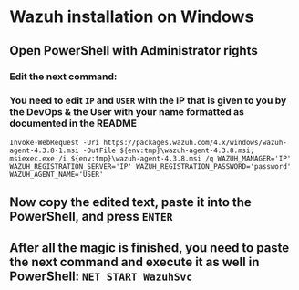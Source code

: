 # Wazuh installation on Windows

## Open PowerShell with Administrator rights
### Edit the next command:
### You need to edit `IP` and `USER` with the IP that is given to you by the DevOps & the User with your name formatted as documented in the README
`Invoke-WebRequest -Uri https://packages.wazuh.com/4.x/windows/wazuh-agent-4.3.8-1.msi -OutFile ${env:tmp}\wazuh-agent-4.3.8.msi; msiexec.exe /i ${env:tmp}\wazuh-agent-4.3.8.msi /q WAZUH_MANAGER='IP' WAZUH_REGISTRATION_SERVER='IP' WAZUH_REGISTRATION_PASSWORD='password' WAZUH_AGENT_NAME='USER'`

## Now copy the edited text, paste it into the PowerShell, and press `ENTER`
## After all the magic is finished, you need to paste the next command and execute it as well in PowerShell: `NET START WazuhSvc`
